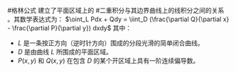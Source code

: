 #格林公式 建立了平面区域上的 #二重积分与其边界曲线上的线积分之间的关系 。其数学表达式为：
$\oint_L Pdx + Qdy = \iint_D (\frac{\partial Q}{\partial x} - \frac{\partial P}{\partial y}) dxdy$
其中：
*   $L$ 是一条按正方向（逆时针方向）围成的分段光滑的简单闭合曲线。
*   $D$ 是由曲线 $L$ 所围成的平面区域。
*   $P(x, y)$ 和 $Q(x, y)$ 在包含 $D$ 的某个开区域上具有一阶连续偏导数。